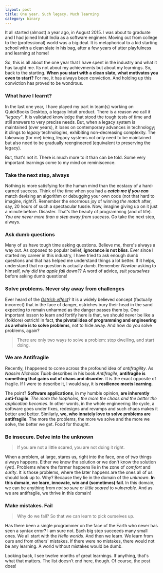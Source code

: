 ```yaml
---
layout: post
title: One year. Such legacy. Much learning 
category: binary
---
```

It all started (almost) a year ago, in August 2015. I was about to graduate and I had joined Intuit India as a software engineer. Moving out from college to the (professional) world was a big deal. It is metaphorical to a kid starting school with a clean slate in his bag, after a few years of utter playfulness and learning at home!

So, this is all about the one year that I have spent in the industry and what it has taught me. Its not about my achievments but about my learnings. So, back to the starting. **When you start with a clean slate, what motivates you even to start?** For me, it has always been conviction. And holding up this conviction has proved to be wondrous.     

### **What have I learnt?** 

In the last one year, I have played my part in team(s) working on QuickBooks Desktop, a legacy Intuit product. There is a reason we call it *"legacy"*. It is validated knowledge that stood the tough tests of time and still answers to very precise needs. But, when a legacy system is maintained (over years), it loses on contemporary advances in technology; it clings to *legacy* technologies, exhibiting non-decreasing complexity. The takeaway (for me) being, legacy systems not only need to be maintained but also need to be gradually reengineered (equivalent to preserving the legacy). 

But, that's not it. There is much more to it than can be told. Some very important learnings come to my mind on reminiscence. 

### **Take the next step, always** 

Nothing is more satisfying for the human mind than the ecstacy of a hard-earned success. Think of the time when you had a ***catch me if you can*** match devising an algorithm or debugging your own code (not that hard to imagine, right?). Remember the enormous joy of winning *the match* after, say, 20 hours of such a spectacular tussle. Now, imagine giving up on it just a minute before. Disaster. That's the beauty of programming (and of life). *You are never more than a step away from success*. Go take the next step, always.     

### **Ask dumb questions**

Many of us have tough time asking questions. Believe me, there's always a way out. As opposed to popular belief, **ignorance is not bliss**. Ever since I started my career in this industry, I have tried to ask enough dumb questions and that has helped me understand things a lot better. If it helps, understand that no question is actually dumb. Remember *Newton* asking to himself, *why did the apple fall down?*? A word of advice, *suit yourselves* before asking dumb questions!


### **Solve problems. Never shy away from challenges**

Ever heard of the [*Ostrich effect*](https://en.wikipedia.org/wiki/Ostrich_effect)? It is a widely believed concept (factually incorrect) that in the face of danger, ostriches bury their head in the sand expecting to remain unharmed as the danger passes them by. One important lesson to learn and fortify here is that, we should never be like a (folklore) ostrich! In fact, **the pivotal idea of programming and engineering as a whole is to solve problems**, not to hide away. And how do you solve problems, again?

> There are only two ways to solve a problem: stop dwelling, and start doing.



### **We are Antifragile**

Recently, I happened to come across the profound idea of *antifragility*. As *Nassim Nicholas Taleb* describes in his book *Antifragile*, **antifragile is something that gains out of chaos and disorder**. It is the exact opposite of fragile. If I were to describe it, I would say, it is **resilience meets learning**.

The point? **Software applications**, in my humble opinion, **are inherently anti-fragile**. *The more the loopholes, the more the chaos and the better the application becomes*. In other words, in the whole engineering life cycle, a software goes under fixes, redesigns and revamps and such chaos makes it better and better. Similarly, **we, who innately love to solve problems are antifragile**. The more the problems, the more we solve and the more we solve, the better we get. Food for thought.

### **Be insecure. Delve into the unknown**

> If you are not a little scared, you are not doing it right.

When a problem, at large, stares us, right into the face, one of two things always happens. Either we know the solution or we don't know the solution (yet). Problems where the former happens lie in the zone of *comfort* and *surity*. It is those problems, where the later happens are the ones all of us should look up to. Why? Because they lie in the domain of the *unknown*. **In this domain, we learn, innovate, win and (sometimes) fail**. In this domain, we can be anything from *not so sure* or *little scared* to *vulnerable*. And as we are antifragile, we thrive in this domain!    

### **Make mistakes. Fail**

> Why do we fall? So that we can learn to pick ourselves up.

Has there been a single programmer on the face of the Earth who never has seen a syntax error? I am sure not. Each big step succeeds many small ones. We all start with the *Hello worlds*. And then we learn. We learn from ours and from others' mistakes. If there were no mistakes, there would not be any learning. A world without mistakes would be dumb.

Looking back, I see twelve months of great learnings. If anything, that's what that matters. The list doesn't end here, though. Of course, the post does!  

